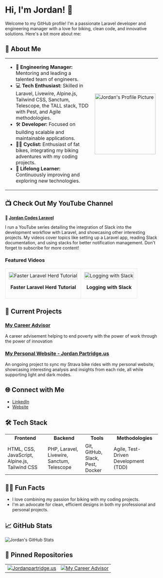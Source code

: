 # Hi, I'm Jordan! 👋

Welcome to my GitHub profile! I'm a passionate Laravel developer and engineering manager with a love for biking, clean code, and innovative solutions. Here's a bit more about me:

## 🚀 About Me
<table>
  <tr>
    <td>
      <ul>
        <li>🌟 <strong>Engineering Manager:</strong> Mentoring and leading a talented team of engineers.</li>
        <li>💻 <strong>Tech Enthusiast:</strong> Skilled in Laravel, Livewire, Alpine.js, Tailwind CSS, Sanctum, Telescope, the TALL stack, TDD with Pest, and Agile methodologies.</li>
        <li>🛠 <strong>Developer:</strong> Focused on building scalable and maintainable applications.</li>
        <li>🚴‍♂️ <strong>Cyclist:</strong> Enthusiast of fat bikes, integrating my biking adventures with my coding projects.</li>
        <li>🌱 <strong>Lifelong Learner:</strong> Continuously improving and exploring new technologies.</li>
      </ul>
    </td>
    <td>
      <img src="https://avatars.githubusercontent.com/u/9040417?v=4" alt="Jordan's Profile Picture" width="200px">
    </td>
  </tr>
</table>

## 📺 Check Out My YouTube Channel
**🎥 [Jordan Codes Laravel](https://www.youtube.com/channel/UCM8yrvyqFf6IFlQIeGwIClQ)**

I run a YouTube series detailing the integration of Slack into the development workflow with Laravel, and showcasing other interesting projects. My videos cover topics like setting up a Laravel app, reading Slack documentation, and using stacks for better notification management. Don't forget to subscribe for more content!

### Featured Videos
<table>
  <tr>
    <td align="center" style="border: 2px solid #f1f1f1; padding: 10px;">
      <a href="https://www.youtube.com/watch?v=nc2f0edkr9U">
        <img src="https://img.youtube.com/vi/nc2f0edkr9U/0.jpg" alt="Faster Laravel Herd Tutorial" width="100%" />
      </a>
      <p><b>Faster Laravel Herd Tutorial</b></p>
    </td>
    <td align="center" style="border: 2px solid #f1f1f1; padding: 10px;">
      <a href="https://www.youtube.com/watch?v=ANuydSN7W1I&t=25s">
        <img src="https://img.youtube.com/vi/ANuydSN7W1I/0.jpg" alt="Logging with Slack" width="100%" />
      </a>
      <p><b>Logging with Slack</b></p>
    </td>
  </tr>
</table>

## 🔭 Current Projects

### [My Career Advisor](https://www.mycareeradvisor.com)
A career advisement helping to end poverty with the power of work through the power of innovation



### [My Personal Website - Jordan Partridge.us](https://www.jordanpartridge.us)
An ongoing project to sync my Strava bike rides with my personal website, showcasing interesting analysis and insights from each ride, all while supporting light and dark modes.

## 🌐 Connect with Me
- [LinkedIn](https://www.linkedin.com/in/jordan-l-partridge/)  
- [Website](https://www.jordanpartridge.us)

## 🛠 Tech Stack
<table>
  <tr>
    <td align="center"><b>Frontend</b></td>
    <td align="center"><b>Backend</b></td>
    <td align="center"><b>Tools</b></td>
    <td align="center"><b>Methodologies</b></td>
  </tr>
  <tr>
    <td>HTML, CSS, JavaScript, Alpine.js, Tailwind CSS</td>
    <td>PHP, Laravel, Livewire, Sanctum, Telescope</td>
    <td>Git, GitHub, Slack, Pest, Docker</td>
    <td>Agile, Test-Driven Development (TDD)</td>
  </tr>
</table>

## 🚴‍♂️ Fun Facts
- I love combining my passion for biking with my coding projects.
- I'm an advocate for clean, efficient designs in both my professional and personal projects.

## 📈 GitHub Stats
![Jordan's GitHub Stats](https://github-readme-stats.vercel.app/api?username=jordanpartridge&show_icons=true&theme=radical)

## 📌 Pinned Repositories
<table>
  <tr>
    <td>
      <a href="https://github.com/jordanpartridge/jordanpartridge.us">
        <img src="https://github-readme-stats.vercel.app/api/pin/?username=jordanpartridge&repo=jordanpartridge.us&theme=radical" alt="Jordanpartridge.us">
      </a>
    </td>
    <td>
      <a href="https://github.com/synapse-sentinel/worker-api">
        <img src="https://github-readme-stats.vercel.app/api/pin/?username=synapse-sentinel&repo=worker-api&theme=radical" alt="My Career Advisor">
      </a>
    </td>
  </tr>
</table>


